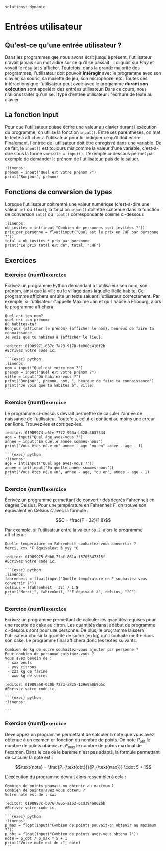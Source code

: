 ```{metadata}
solutions: dynamic
```
# Entrées utilisateur

## Qu'est-ce qu'une entrée utilisateur ?

Dans les programmes que nous avons écrit jusqu'à présent, l'utilisateur n'avait jamais son mot à dire sur ce qu'il se passait : il cliquait sur *Play* et voyait le résultat s'afficher. Toutefois, dans la grande majorité des programmes, l'utilisateur doit pouvoir **intéragir** avec le programme avec son clavier, sa souris, sa manette de jeu, son microphone, etc. Toutes ces intéractions que l'utilisateur peut avoir avec le programme **durant son exécution** sont appelées des entrées utilisateur. Dans ce cours, nous n'allons traiter qu'un seul type d'entrée utilisateur : l'écriture de texte au clavier.

## La fonction input

Pour que l'utilisateur puisse écrire une valeur au clavier durant l'exécution du programme, on utilise la fonction `input()`. Entre ses parenthèses, on met le texte à afficher à l'utilisateur pour lui indiquer ce qu'il doit écrire. Finalement, l'entrée de l'utilisateur doit être enregistré dans une variable. De ce fait, le `input()` est toujours mis comme la valeur d'une variable, c'est-à-dire sous la forme `variable = input()`. L'exemple ci-dessous permet par exemple de demander le prénom de l'utilisateur, puis de le saluer.

```{exec} python
:linenos:
prénom = input("Quel est votre prénom ?")
print("Bonjour", prénom)
```

## Fonctions de conversion de types
Lorsque l'utilisateur doit rentré une valeur numérique (c'est-à-dire une valeur `int` ou `float`), la fonction `input()` doit être contenue dans la fonction de conversion `int()` ou `float()` correspondante comme ci-dessous 
```{exec} python
:linenos:
nb_invités = int(input("Combien de personnes sont invitées ?"))
prix_par_personne = float(input("Quel est le prix en CHF par personne ?"))
total = nb_invités * prix_par_personne
print("Le prix total est de", total, "CHF")
```
## Exercices


### Exercice {num1}`exercice`
Écrivez un programme Python demandant à l'utilisateur son nom, son prénom, ainsi que la ville ou le village dans laquelle il/elle habite. Ce programme affichera ensuite un texte saluant l'utilisateur correctement. Par exemple, si l'utilisateur s'appelle Maxime Jan et qu'il habite à Fribourg, alors le programme affichera :

```{code-block} text
Quel est ton nom?
Quel est ton prénom?
Où habites-tu?
Bonjour {afficher le prénom} {afficher le nom}, heureux de faire ta connaissance.
Je vois que tu habites à {afficher le lieu}.
```

```{exec} python
:editor: 01989971-667c-7a23-9178-fe068c410f2b
#Ecrivez votre code ici

```

````{solution}
```{exec} python
:linenos:
nom = input("Quel est votre nom ?")
prenom = input("Quel est votre prénom ?")
ville = input("Où habitez-vous ?")
print("Bonjour", prenom, nom, ", heureux de faire ta connaissance")
print("Je vois que tu habites à", ville)
```
````

### Exercice {num1}`exercice`
Le programme ci-dessous devrait permettre de calculer l'année de naissance de l'utilisateur. Toutefois, celui-ci contient au moins une erreur par ligne. Trouvez-les et corrigez-les.

```{exec} python
:editor: 01989974-a6fe-7772-993a-b328c3037344
age = input("Quel âge avez-vous ?")
annee = input("En quelle année sommes-nous")
print("Vous êtes né.e en" annee - age "ou en" annee - age - 1)
```

````{solution}
```{exec} python
:linenos:
age = int(input("Quel âge avez-vous ?"))
annee = int(input("En quelle année sommes-nous"))
print("Vous êtes né.e en", annee - age, "ou en", annee - age - 1)
```
````

### Exercice {num1}`exercice`
Écrivez un programme permettant de convertir des degrés Fahrenheit en degrés Celsius. Pour une température en Fahrenheit $F$, on trouve son équivalent en Celsius $C$ avec la formule :


$$C = \frac{F - 32}{1.8}$$


Par exemple, si l'utilisateur entre la valeur `60.2`, alors le programme affichera :

```{code-block} text
Quelle température en Fahrenheit souhaitez-vous convertir ?
Merci, xxx °F équivalent à yyy °C
```

```{exec} python
:editor: 01989975-6db0-7faf-861a-f5705647315f
#Ecrivez votre code ici

```
````{solution}
```{exec} python
:linenos:
fahrenheit = float(input("Quelle température en F souhaitez-vous convertir ?"))
celsius = (fahrenheit - 32) / 1.8
print("Merci,", fahrenheit, "°F équivaut à", celsius, "°C")
```
````

### Exercice {num1}`exercice`
Ecrivez un programme permettant de calculer les quantités requises pour une recette de cake au citron. Les quantités dans le début de programme ci-dessous sont pour une personne. De plus, le programme laissera l'utilisateur choisir la quantité de sucre (en kg) qu'il souhaite mettre dans son cake. Le programme final affichera donc les textes suivants.

```{code-block} text
Combien de kg de sucre souhaitez-vous ajouter par personne ?
Pour combien de personne cuisinez-vous ?
Vous avez besoin de :
 - xxx oeufs
 - yyy citrons
 - zzz kg de farine
 - www kg de sucre.
```

```{exec} python
:editor: 01989a68-020b-7273-a825-129e9a0b9b5c
#Ecrivez votre code ici

```

````{solution}
```{exec} python
:linenos:

```
````

### Exercice {num1}`exercice`
Développez un programme permettant de calculer la note que vous avez obtenue à un examen en fonction du nombre de points. On note $P_{\text{obt}}$ le nombre de points obtenus et $P_{\text{max}}$ le nombre de points maximal de l'examen. Dans le cas où le barème n'est pas adapté, la formule permettant de calculer la note est : 

$$\text{note} = \frac{P_{\text{obt}}}{P_{\text{max}}} \cdot 5 + 1$$

L'exécution du programme devrait alors ressembler à cela :
```{code-block} text
Combien de points pouvait-on obtenir au maximum ?
Combien de points avez-vous obtenu ?
Votre note est de : xxx
```

```{exec} python
:editor: 0198997c-b076-7805-a162-6cd394a862bb
#Ecrivez votre code ici

```

````{solution}
```{exec} python
:linenos:
p_max = float(input("Combien de points pouvait-on obtenir au maximum ?"))
p_obt = float(input("Combien de points avez-vous obtenu ?"))
note = p_obt / p_max * 5 + 1
print("Votre note est de :", note)
```
````
